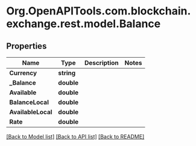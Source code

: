
# Org.OpenAPITools.com.blockchain.exchange.rest.model.Balance

## Properties

Name | Type | Description | Notes
------------ | ------------- | ------------- | -------------
**Currency** | **string** |  | 
**_Balance** | **double** |  | 
**Available** | **double** |  | 
**BalanceLocal** | **double** |  | 
**AvailableLocal** | **double** |  | 
**Rate** | **double** |  | 

[[Back to Model list]](../README.md#documentation-for-models)
[[Back to API list]](../README.md#documentation-for-api-endpoints)
[[Back to README]](../README.md)

